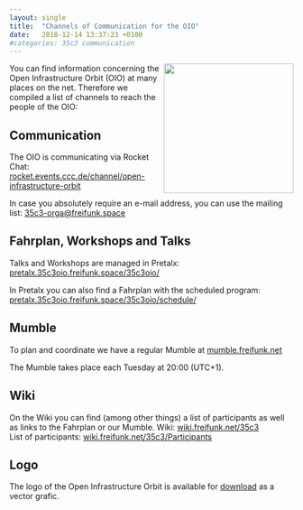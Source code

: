 ```yaml
---
layout: single
title:  "Channels of Communication for the OIO"
date:   2018-12-14 13:37:23 +0100
#categories: 35c3 communication
---
```


<img src="/images/OIO-badge.svg" width="230px" style="float:right;" />
You can find information concerning the Open Infrastructure Orbit (OIO) at many places on the net.
Therefore we compiled a list of channels to reach the people of the OIO:

 Communication
---------------

The OIO is communicating via Rocket Chat:
[rocket.events.ccc.de/channel/open-infrastructure-orbit](https://rocket.events.ccc.de/channel/open-infrastructure-orbit)

In case you absolutely require an e-mail address, you can use the mailing list: [35c3-orga@freifunk.space](https://lists.freifunk.net/mailman/listinfo/35c3-orga-freifunk.net)


 Fahrplan, Workshops and Talks
----------------------------------

Talks and Workshops are managed in Pretalx: [pretalx.35c3oio.freifunk.space/35c3oio/](https://pretalx.35c3oio.freifunk.space/35c3oio/)

In Pretalx you can also find a Fahrplan with the scheduled program: [pretalx.35c3oio.freifunk.space/35c3oio/schedule/](https://pretalx.35c3oio.freifunk.space/35c3oio/schedule/)


 Mumble
--------

To plan and coordinate we have a regular Mumble at [mumble.freifunk.net](https://mumble.freifunk.net)

The Mumble takes place each Tuesday at 20:00 (UTC+1).

 Wiki
------

On the  Wiki you can find (among other things) a list of participants as well as links to the Fahrplan or our Mumble.
Wiki: [wiki.freifunk.net/35c3](https://wiki.freifunk.net/35c3)<br/>
List of participants: [wiki.freifunk.net/35c3/Participants](https://wiki.freifunk.net/35c3/Participants)

 Logo
-----
The logo of the Open Infrastructure Orbit is available for <a href="/images/OIO-badge.svg" download>download</a> as a vector grafic.
